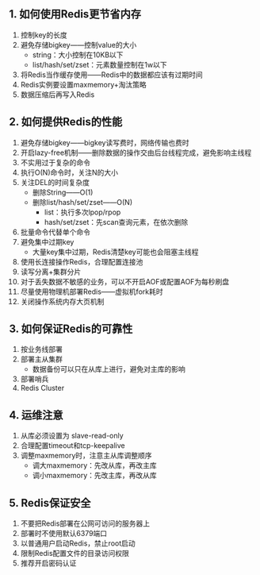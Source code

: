 ## 1. 如何使用Redis更节省内存

1. 控制key的长度
2. 避免存储bigkey——控制value的大小
   * string：大小控制在10KB以下
   * list/hash/set/zset：元素数量控制在1w以下
3. 将Redis当作缓存使用——Redis中的数据都应该有过期时间
4. Redis实例要设置maxmemory+淘汰策略
5. 数据压缩后再写入Redis

## 2. 如何提供Redis的性能

1. 避免存储bigkey——bigkey读写费时，网络传输也费时
2. 开启lazy-free机制——删除数据的操作交由后台线程完成，避免影响主线程
3. 不实用过于复杂的命令
4. 执行O(N)命令时，关注N的大小
5. 关注DEL的时间复杂度
   * 删除String——O(1)
   * 删除list/hash/set/zset——O(N)
     * list：执行多次lpop/rpop
     * hash/set/zset：先scan查询元素，在依次删除
6. 批量命令代替单个命令
7. 避免集中过期key
   * 大量key集中过期，Redis清楚key可能也会阻塞主线程
8. 使用长连接操作Redis，合理配置连接池
9. 读写分离+集群分片
10. 对于丢失数据不敏感的业务，可以不开启AOF或配置AOF为每秒刷盘
11. 尽量使用物理机部署Redis——虚拟机fork耗时
12. 关闭操作系统内存大页机制

## 3. 如何保证Redis的可靠性

1. 按业务线部署
2. 部署主从集群
   * 数据备份可以只在从库上进行，避免对主库的影响
3. 部署哨兵
4. Redis Cluster

## 4. 运维注意

1. 从库必须设置为 slave-read-only
2. 合理配置timeout和tcp-keepalive
3. 调整maxmemory时，注意主从库调整顺序
   * 调大maxmemory：先改从库，再改主库
   * 调小maxmemory：先改主库，再改从库

## 5. Redis保证安全

1. 不要把Redis部署在公网可访问的服务器上
2. 部署时不使用默认6379端口
3. 以普通用户启动Redis，禁止root启动
4. 限制Redis配置文件的目录访问权限
5. 推荐开启密码认证